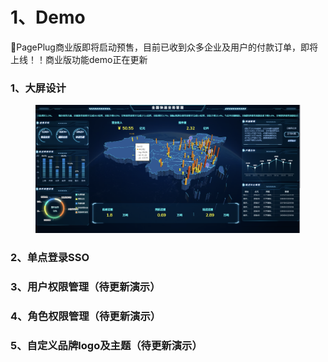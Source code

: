 # 1、Demo

📣PagePlug商业版即将启动预售，目前已收到众多企业及用户的付款订单，即将上线！！商业版功能demo正在更新



### 1、大屏设计

<figure><img src="../.gitbook/assets/image.png" alt=""><figcaption></figcaption></figure>

### 2、单点登录SSO









### 3、用户权限管理（待更新演示）











### 4、角色权限管理（待更新演示）

&#x20; &#x20;







### 5、自定义品牌logo及主题（待更新演示）

&#x20;&#x20;







